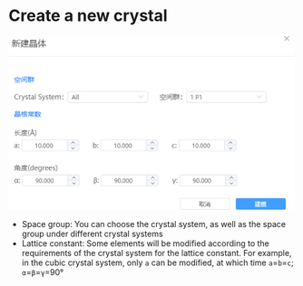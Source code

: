 # Create a new crystal


![build_crystal](nested/qstudio_manual_build_crystal.png)

- Space group: You can choose the crystal system, as well as the space group under different crystal systems
- Lattice constant: Some elements will be modified according to the requirements of the crystal system for the lattice constant. For example, in the cubic crystal system, only `a` can be modified, at which time `a`=`b`=`c`; `α`=`β`=`γ`=90°